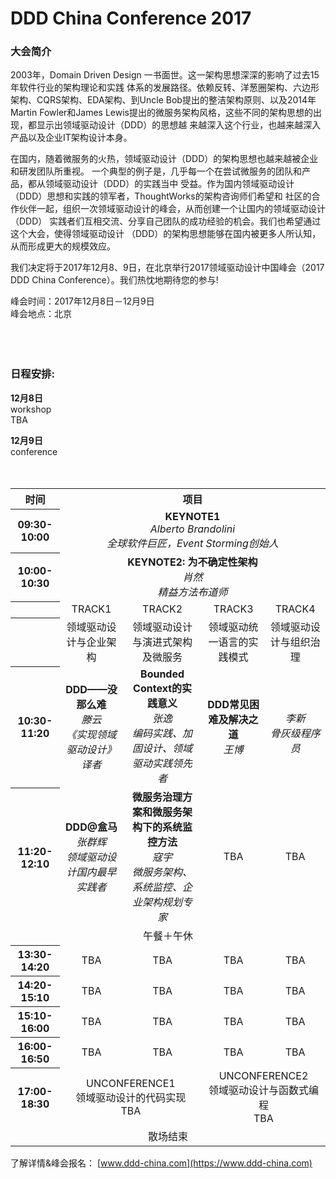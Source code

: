 # DDD China Conference 2017

### 大会简介

2003年，Domain Driven Design 一书面世。这一架构思想深深的影响了过去15年软件行业的架构理论和实践 体系的发展路径。依赖反转、洋葱圈架构、六边形架构、CQRS架构、EDA架构、到Uncle Bob提出的整洁架构原则、以及2014年 Martin Fowler和James Lewis提出的微服务架构风格，这些不同的架构思想的出现，都显示出领域驱动设计（DDD）的思想越 来越深入这个行业，也越来越深入产品以及企业IT架构设计本身。

在国内，随着微服务的火热，领域驱动设计（DDD）的架构思想也越来越被企业和研发团队所重视。 一个典型的例子是，几乎每一个在尝试微服务的团队和产品，都从领域驱动设计（DDD）的实践当中 受益。作为国内领域驱动设计（DDD）思想和实践的领军者，ThoughtWorks的架构咨询师们希望和 社区的合作伙伴一起，组织一次领域驱动设计的峰会，从而创建一个让国内的领域驱动设计（DDD） 实践者们互相交流、分享自己团队的成功经验的机会。我们也希望通过这个大会，使得领域驱动设计 （DDD）的架构思想能够在国内被更多人所认知，从而形成更大的规模效应。

我们决定将于2017年12月8、9日，在北京举行2017领域驱动设计中国峰会（2017 DDD China Conference）。我们热忱地期待您的参与!

峰会时间：2017年12月8日－12月9日  
峰会地点：北京<br>
<br>
<br>
<br>

### 日程安排:

**12月8日**<br>
workshop<br>
TBA

**12月9日**<br>
conference<br>
<br>
<br>

<table>
  <tr>
    <th>时间</th>
    <th colspan="4">项目</th>
  </tr>
  <tr>
    <th>09:30-10:00</th>
    <td colspan="4" align="center"><b>KEYNOTE1</b><br>
      <i>Alberto Brandolini</i><br>
      <i>全球软件巨匠，Event Storming创始人</i></td>
  </tr>
  <tr>
    <th>10:00-10:30</th>
    <td colspan="4" align="center"><b>KEYNOTE2: 为不确定性架构</b><br>
      <i>肖然</i><br>
      <i>精益方法布道师</i></td>
  </tr>
  <tr>
    <th></th>
    <td align="center">TRACK1</td>
    <td align="center">TRACK2</td>
    <td align="center">TRACK3</td>
    <td align="center">TRACK4</td>
  </tr>
  <tr>
    <th></th>
    <td align="center">领域驱动设计与企业架构</td>
    <td align="center">领域驱动设计与演进式架构及微服务</td>
    <td align="center">领域驱动统一语言的实践模式</td>
    <td align="center">领域驱动设计与组织治理</td>
  </tr>
  <tr>
    <th>10:30-11:20</th>
    <td align="center"><b>DDD——没那么难</b><br>
      <i>滕云</i><br>
      <i>《实现领域驱动设计》译者</i>
    </td>
    <td align="center"><b>Bounded Context的实践意义</b><br>
      <i>张逸</i><br>
      <i>编码实践、加固设计、领域驱动实践领先者</i>
    </td>
    <td align="center"><b>DDD常见困难及解决之道</b><br>
      <i>王博</i><br>
    </td>
    <td align="center">
      <br>
      <i>李新</i><br>
      <i>骨灰级程序员</i>
    </td>
  </tr>
  <tr>
    <th>11:20-12:10</th>
    <td align="center"><b>DDD@盒马</b><br>
      <i>张群辉</i><br>
      <i>领域驱动设计国内最早实践者</i></td>
    <td align="center"><b>微服务治理方案和微服务架构下的系统监控方法</b><br>
      <i>寇宇</i><br>
      <i>微服务架构、系统监控、企业架构规划专家</i>
    </td>
    <td align="center">TBA</td>
    <td align="center">TBA</td>
  </tr>
  <tr>
    <td colspan="5" align="center">午餐＋午休</td>
  </tr>
  <tr>
    <th>13:30-14:20</th>
    <td align="center">TBA</td>
    <td align="center">TBA</td>
    <td align="center">TBA</td>
    <td align="center">TBA</td>
  </tr>
  <tr>
    <th>14:20-15:10</th>
    <td align="center">TBA</td>
    <td align="center">TBA</td>
    <td align="center">TBA</td>
    <td align="center">TBA</td>
  </tr>
  <tr>
    <th>15:10-16:00</th>
    <td align="center">TBA</td>
    <td align="center">TBA</td>
    <td align="center">TBA</td>
    <td align="center">TBA</td>
  </tr>
  <tr>
    <th>16:00-16:50</th>
    <td align="center">TBA</td>
    <td align="center">TBA</td>
    <td align="center">TBA</td>
    <td align="center">TBA</td>
  </tr>
  <tr>
    <th>17:00-18:30</th>
    <td colspan="2" align="center">UNCONFERENCE1<br>领域驱动设计的代码实现<br>TBA</td>
    <td colspan="2" align="center">UNCONFERENCE2<br>领域驱动设计与函数式编程<br>TBA</td>
  </tr>
  <tr>
    <td colspan="5" align="center">散场结束</td>
  </tr>
</table>

了解详情&峰会报名： [www.ddd-china.com](https://www.ddd-china.com)
